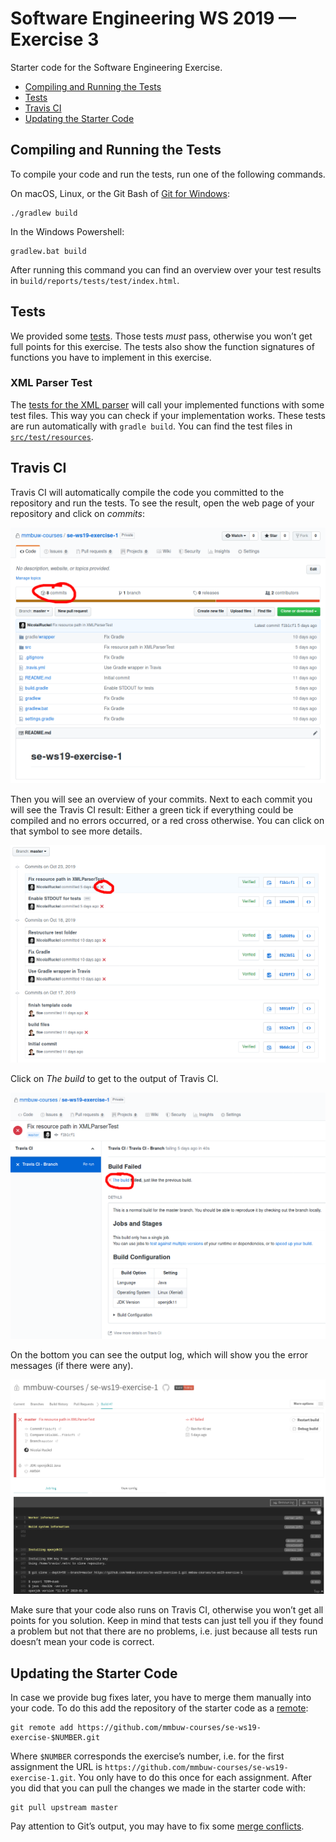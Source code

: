 # Software Engineering WS 2019 — Exercise 3

Starter code for the Software Engineering Exercise.

- [Compiling and Running the Tests](#compiling-and-running-the-tests)
- [Tests](#tests)
- [Travis CI](#travis-ci)
- [Updating the Starter Code](#updating-the-starter-code)

## Compiling and Running the Tests

To compile your code and run the tests, run one of the following commands.

On macOS, Linux, or the Git Bash of [Git for Windows][gitforwindows]:

    ./gradlew build

In the Windows Powershell:

    gradlew.bat build

After running this command you can find an overview over your test results in
`build/reports/tests/test/index.html`.

## Tests

We provided some [tests](src/test/java/exercise/). Those tests *must* pass,
otherwise you won’t get full points for this exercise. The tests also show the
function signatures of functions you have to implement in this exercise.

### XML Parser Test

The [tests for the XML parser](src/test/java/exercise/XMLParserTest.java) will
call your implemented functions with some test files. This way you can check if
your implementation works. These tests are run automatically with `gradle
build`.
You can find the test files in [`src/test/resources`](src/test/resources).

## Travis CI

Travis CI will automatically compile the code you committed to the repository
and run the tests. To see the result, open the web page of your repository and
click on *commits*:

![Repository overview](images/travis1.png)

Then you will see an overview of your commits. Next to each commit you will see
the Travis CI result: Either a green tick if everything could be compiled and no
errors occurred, or a red cross otherwise. You can click on that symbol to see
more details.

![Commit overview](images/travis2.png)

Click on *The build* to get to the output of Travis CI.

![Travis CI overview](images/travis3.png)

On the bottom you can see the output log, which will show you the error messages
(if there were any).

![Travis CI build](images/travis4.png)

Make sure that your code also runs on Travis CI, otherwise you won’t get all
points for you solution. Keep in mind that tests can just tell you if they found
a problem but not that there are no problems, i.e. just because all tests run
doesn’t mean your code is correct.

## Updating the Starter Code

In case we provide bug fixes later, you have to merge them manually into your
code. To do this add the repository of the starter code as a
[remote][git-remote]:

    git remote add https://github.com/mmbuw-courses/se-ws19-exercise-$NUMBER.git

Where `$NUMBER` corresponds the exercise’s number, i.e. for the first assignment
the URL is `https://github.com/mmbuw-courses/se-ws19-exercise-1.git`.
You only have to do this once for each assignment.
After you did that you can pull the changes we made in the starter code with:

    git pull upstream master

Pay attention to Git’s output, you may have to fix some [merge
conflicts][git-merge-conflicts].

[gitforwindows]: https://gitforwindows.org/
[git-remote]: https://git-scm.com/docs/git-remote
[git-merge-conflicts]: https://git-scm.com/docs/git-merge#_how_conflicts_are_presented

